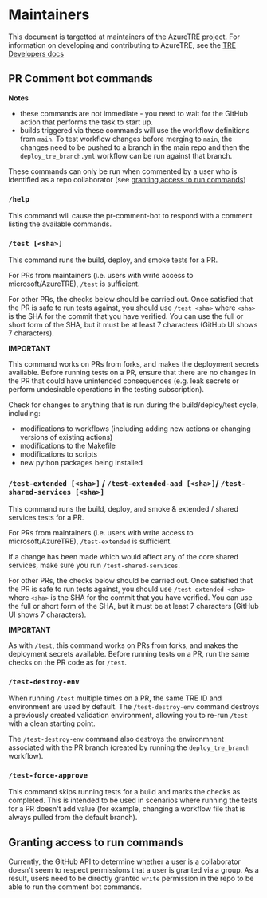 # Maintainers

This document is targetted at maintainers of the AzureTRE project.
For information on developing and contributing to AzureTRE, see the [TRE Developers docs](https://microsoft.github.io/AzureTRE/tre-developers/)

## PR Comment bot commands

**Notes**
- these commands are not immediate - you need to wait for the GitHub action that performs the task to start up.
- builds triggered via these commands will use the workflow definitions from `main`. To test workflow changes before merging to `main`, the changes need to be pushed to a branch in the main repo and then the `deploy_tre_branch.yml` workflow can be run against that branch.

These commands can only be run when commented by a user who is identified as a repo collaborator (see [granting access to run commands](#granting-access-to-run-commands))

### `/help`

This command will cause the pr-comment-bot to respond with a comment listing the available commands.

### `/test [<sha>]`

This command runs the build, deploy, and smoke tests for a PR.

For PRs from maintainers (i.e. users with write access to microsoft/AzureTRE), `/test` is sufficient.

For other PRs, the checks below should be carried out. Once satisfied that the PR is safe to run tests against, you should use `/test <sha>` where `<sha>` is the SHA for the commit that you have verified.
You can use the full or short form of the SHA, but it must be at least 7 characters (GitHub UI shows 7 characters).

**IMPORTANT**

This command works on PRs from forks, and makes the deployment secrets available.
Before running tests on a PR, ensure that there are no changes in the PR that could have unintended consequences (e.g. leak secrets or perform undesirable operations in the testing subscription).

Check for changes to anything that is run during the build/deploy/test cycle, including:
- modifications to workflows (including adding new actions or changing versions of existing actions)
- modifications to the Makefile
- modifications to scripts
- new python packages being installed

### `/test-extended [<sha>]` / `/test-extended-aad [<sha>]`/ `/test-shared-services [<sha>]`

This command runs the build, deploy, and smoke & extended / shared services tests for a PR.

For PRs from maintainers (i.e. users with write access to microsoft/AzureTRE), `/test-extended` is sufficient.

If a change has been made which would affect any of the core shared services, make sure you run `/test-shared-services`.

For other PRs, the checks below should be carried out. Once satisfied that the PR is safe to run tests against, you should use `/test-extended <sha>` where `<sha>` is the SHA for the commit that you have verified.
You can use the full or short form of the SHA, but it must be at least 7 characters (GitHub UI shows 7 characters).

**IMPORTANT**

As with `/test`, this command works on PRs from forks, and makes the deployment secrets available.
Before running tests on a PR, run the same checks on the PR code as for `/test`.

### `/test-destroy-env`

When running `/test` multiple times on a PR, the same TRE ID and environment are used by default. The `/test-destroy-env` command destroys a previously created validation environment, allowing you to re-run `/test` with a clean starting point.

The `/test-destroy-env` command also destroys the environmnent associated with the PR branch (created by running the `deploy_tre_branch` workflow).

### `/test-force-approve`

This command skips running tests for a build and marks the checks as completed.
This is intended to be used in scenarios where running the tests for a PR doesn't add value (for example, changing a workflow file that is always pulled from the default branch).


## Granting access to run commands

Currently, the GitHub API to determine whether a user is a collaborator doesn't seem to respect permissions that a user is granted via a group. As a result, users need to be directly granted `write` permission in the repo to be able to run the comment bot commands.

